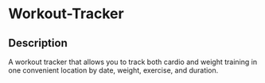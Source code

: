 # Workout-Tracker

## Description

A workout tracker that allows you to track both cardio and weight training in one convenient location by date, weight, exercise, and duration. 